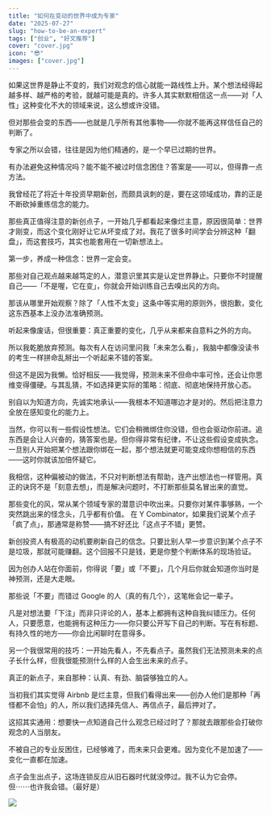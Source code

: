 ```yaml
---
title: "如何在变动的世界中成为专家"
date: "2025-07-27"
slug: "how-to-be-an-expert"
tags: ["创业", "好文推荐"]
cover: "cover.jpg"
icon: "😎"
images: ["cover.jpg"]
---
```

如果这世界是静止不变的，我们对观念的信心就能一路线性上升。某个想法经得起越多样、越严格的考验，就越可能是真的。许多人其实默默相信这一点——对「人性」这种变化不大的领域来说，这么想或许没错。



但对那些会变的东西——也就是几乎所有其他事物——你就不能再这样信任自己的判断了。



专家之所以会错，往往是因为他们精通的，是一个早已过期的世界。



有办法避免这种情况吗？能不能不被过时信念困住？答案是——可以，但得靠一点方法。



我曾经花了将近十年投资早期新创，而颇具讽刺的是，要在这领域成功，靠的正是不断砍掉重练信念的能力。



那些真正值得注意的新创点子，一开始几乎都看起来像烂主意，原因很简单：世界才刚变，而这个变化刚好让它从坏变成了对。我花了很多时间学会分辨这种「翻盘」，而这套技巧，其实也能套用在一切新想法上。



第一步，养成一种信念：世界一定会变。



那些对自己观点越来越笃定的人，潜意识里其实是认定世界静止。只要你不时提醒自己——「不是喔，它在变」，你就会开始训练自己去嗅出风的方向。



那该从哪里开始观察？除了「人性不太变」这条中等实用的原则外，很抱歉，变化这东西基本上没办法准确预测。



听起来像废话，但很重要：真正重要的变化，几乎从来都来自意料之外的方向。



所以我乾脆放弃预测。每次有人在访问里问我「未来怎么看」，我脑中都像没读书的考生一样拼命乱掰出一个听起来不错的答案。



但这不是因为我懒。恰好相反——我觉得，预测未来不但命中率可怜，还会让你思维变得僵硬。与其乱猜，不如选择更实际的策略：彻底、彻底地保持开放心态。



别自以为知道方向，先诚实地承认——我根本不知道哪边才是对的。然后把注意力全放在感知变化的能力上。



当然，你可以有一些假设性想法。它们会稍微绑住你没错，但也会驱动你前进。追东西是会让人兴奋的，猜答案也是。但你得非常有纪律，不让这些假设变成执念。
一旦别人开始把某个想法跟你绑在一起，那个想法就更可能变成你想相信的东西——这时你就该加倍怀疑它。



我相信，这种偏被动的做法，不只对判断想法有帮助，连产出想法也一样管用。真正的诀窍不是「刻意去想」，而是解决问题时，不打断那些莫名冒出来的直觉。



那些变化的风，常从某个领域专家的潜意识中吹出来。只要你对某件事够熟，一个突然跳出来的怪念头，几乎都有价值。
在 Y Combinator，如果我们说某个点子「疯了点」，那通常是称赞——搞不好还比「这点子不错」更赞。



新创投资人有极高的动机要刷新自己的信念。只要比别人早一步意识到某个点子不是垃圾，那就可能赚翻。这个回报不只是钱，更是你整个判断体系的现场验证。



因为创办人站在你面前，你得说「要」或「不要」，几个月后你就会知道你当时是神预测，还是大走眼。



那些说「不要」而错过 Google 的人（真的有几个），这笔帐会记一辈子。



凡是对想法要「下注」而非只评论的人，基本上都拥有这种自我纠错压力。任何人，只要愿意，也能拥有这种压力——你只要公开写下自己的判断。写在有标题、有持久性的地方——你会比闲聊时在意得多。



另一个我很常用的技巧：一开始先看人，不先看点子。虽然我们无法预测未来的点子长什么样，但我很能预测什么样的人会生出未来的点子。



真正的新点子，来自那种：认真、有劲、脑袋够独立的人。



当初我们其实觉得 Airbnb 是烂主意，但我们看得出来——创办人他们是那种「再怪都不会怕」的人，所以我们选择先信人、再信点子，最后押对了。



这招其实通用：想要快一点知道自己什么观念已经过时了？那就去跟那些会打破你观念的人当朋友。



不被自己的专业反困住，已经够难了，而未来只会更难。因为变化不是加速了——变化一直都在加速。



点子会生出点子，这场连锁反应从旧石器时代就没停过。我不认为它会停。
但⋯⋯也许我会错。（最好是）




![](https://prod-files-secure.s3.us-west-2.amazonaws.com/112d0858-5090-4d34-a606-b75eb8d65fd2/46476355-9cf3-4e99-9b7a-3531bc426380/1000202064.png?X-Amz-Algorithm=AWS4-HMAC-SHA256&X-Amz-Content-Sha256=UNSIGNED-PAYLOAD&X-Amz-Credential=ASIAZI2LB466WUH6QFCJ%2F20250811%2Fus-west-2%2Fs3%2Faws4_request&X-Amz-Date=20250811T085656Z&X-Amz-Expires=3600&X-Amz-Security-Token=IQoJb3JpZ2luX2VjELD%2F%2F%2F%2F%2F%2F%2F%2F%2F%2FwEaCXVzLXdlc3QtMiJHMEUCIQDUAQ8ROgfos5uEEtVg7pJDStI4ynFoTwcTTOd5OCsVOQIgarNVVq4fUn2FVklE8M8uyyszzR2Mh%2F7tSeAVXU4h4DsqiAQI6f%2F%2F%2F%2F%2F%2F%2F%2F%2F%2FARAAGgw2Mzc0MjMxODM4MDUiDDW73yvGKyqPvOVTeyrcAz0SXTSRm6613zUKiJQq2MvzunKvVatzRqKqCtM0nK9HIGfqJU%2FXRokvDmGEgvgG%2BTy77YuvioNSLQS0Iv%2F%2BBR0WMGieOK3oYgixUVX2o12CNnwqmMBP1gW2t%2BnvBAVQEaeDtU%2Fn7m1RcOeFi1JbkfARAHH%2FJ9Mvk6uIZKmMtct%2BoJyFUL72OsajLgppHXkG1djUlT%2BfjDWlrygc%2FHPNLfrrvYEwEZUckAJRweMKr3xOsf7zrtbNw0PqL9mNykgXF%2FRXjxrfFqZrZF1W4oQeZXiOqNYOPu2XcWHr555szfszS19zwYxwqT8J2COxC4UTXBVZRQ65FkksLfj7hvixVHuusgAJH6%2FZ5185ZZj5qZW3syccf6A8U3SZNsG4HvpJHhbbHhZMdQaTi9KWp%2F7cVK8XOt3IdwT9%2B7ORpUeJ2F0ndftud8Pbn47%2F6wFAuc5XdfKf2UOrIRu%2BfZbF6bYrpwR%2FyPy2HEJvHVAtUb%2BY16s4Hi%2B3ESrcA4tLKmkx4fen2S0%2FuTyYvJTsZhvQpboTX7X4I0jEjtk1BgwumwEqpIoXEr9%2FbJ7GO0MTYu66qXDgtNvHHuAquEciUFsNudCm8Bwe1eWDn4N7CbjLWAnryLAN4Qc5hijdg3g%2BIvu5MMG35sQGOqUB45rLqXILzLPG7b6q9bOSRztb5p6GU4Cz0%2B3ev8RCma1N7CJezoAzJ0nLW1U7XUs4i1rZ0vK1heISAmwHNcZR4vKOYP8t69KY68zxfRq6R%2Bp04Pxo8mPf01l9QT9MXwbIogszsPbH%2FE%2FKf8c%2Bhq%2Fh5M1HiBFz1WQ1Rs5lVflFOCVNVhqZrv1%2Fm5Jsr8mLkeKjv10hdnnQDOkOTE9sa163JHL8LwrZ&X-Amz-Signature=12c5220c1893e2c2b43ddf839dbfc38ce09f057b45da8b07999df5d6cc81544b&X-Amz-SignedHeaders=host&x-amz-checksum-mode=ENABLED&x-id=GetObject)

